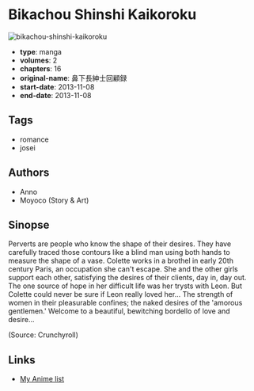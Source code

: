 # Bikachou Shinshi Kaikoroku

![bikachou-shinshi-kaikoroku](https://cdn.myanimelist.net/images/manga/3/164764.jpg)

-   **type**: manga
-   **volumes**: 2
-   **chapters**: 16
-   **original-name**: 鼻下長紳士回顧録
-   **start-date**: 2013-11-08
-   **end-date**: 2013-11-08

## Tags

-   romance
-   josei

## Authors

-   Anno
-   Moyoco (Story & Art)

## Sinopse

Perverts are people who know the shape of their desires. They have carefully traced those contours like a blind man using both hands to measure the shape of a vase. Colette works in a brothel in early 20th century Paris, an occupation she can't escape. She and the other girls support each other, satisfying the desires of their clients, day in, day out. The one source of hope in her difficult life was her trysts with Leon. But Colette could never be sure if Leon really loved her... The strength of women in their pleasurable confines; the naked desires of the 'amorous gentlemen.' Welcome to a beautiful, bewitching bordello of love and desire...

(Source: Crunchyroll)

## Links

-   [My Anime list](https://myanimelist.net/manga/63545/Bikachou_Shinshi_Kaikoroku)
